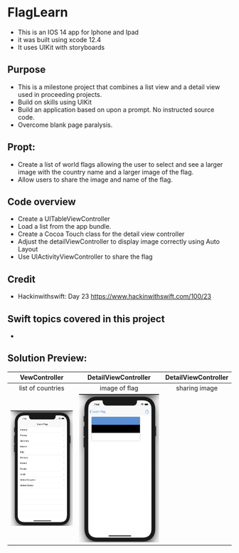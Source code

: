 #  FlagLearn
* This is an IOS 14 app for Iphone and Ipad
* it was built using xcode 12.4
* It uses UIKit with storyboards
## Purpose
* This is a milestone project that combines a list view and a detail view used in proceeding projects.
* Build on skills using UIKit
* Build an application based on upon a prompt. No instructed source code.
* Overcome blank page paralysis.
## Propt: 
* Create a list of world flags allowing the user to select and see a larger image with the country name and a larger image of the flag.
* Allow users to share the image and name of the flag.

## Code overview
* Create a UITableViewController
* Load a list from the app bundle.
* Create a Cocoa Touch class for the detail view controller
* Adjust the detailViewController to display image correctly using Auto Layout
* Use UIActivityViewController to share the flag
## Credit
* Hackinwithswift: Day 23 https://www.hackinwithswift.com/100/23
## Swift topics covered in this project
* 

## Solution Preview:
| VewController | DetailViewController | DetailViewController |
| :--------------:  | :--------------------: | :---------------------: |
| list of countries | image of flag | sharing image |
| <img src="https://github.com/benjkent/Hacking-with-Swift-UIKit-FlagLearn/blob/main/screenshots/viewControllerMain.png"> | <img src="https://github.com/benjkent/Hacking-with-Swift-UIKit-FlagLearn/blob/main/screenshots/detailControllerFlag.png"> | <img src=""> | 
